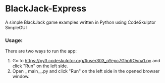# BlackJack-Express
A simple BlackJack game examples written in Python using CodeSkulptor SimpleGUI

### Usage:
There are two ways to run the app:
1) Go to https://py3.codeskulptor.org/#user303_oYepc7GhpROvna1.py and click "Run" on the left side.
2) Open _ main__.py and click "Run" on the left side in the opened browser window.
